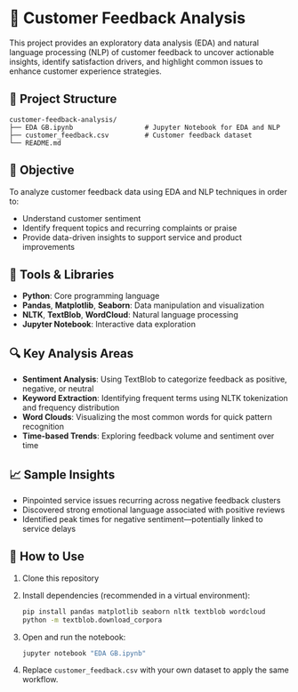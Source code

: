 # 📝 Customer Feedback Analysis

This project provides an exploratory data analysis (EDA) and natural language processing (NLP) of customer feedback to uncover actionable insights, identify satisfaction drivers, and highlight common issues to enhance customer experience strategies.

## 📁 Project Structure

```
customer-feedback-analysis/
├── EDA GB.ipynb                  # Jupyter Notebook for EDA and NLP
├── customer_feedback.csv         # Customer feedback dataset
└── README.md
```

## 🎯 Objective

To analyze customer feedback data using EDA and NLP techniques in order to:

* Understand customer sentiment
* Identify frequent topics and recurring complaints or praise
* Provide data-driven insights to support service and product improvements

## 🧰 Tools & Libraries

* **Python**: Core programming language
* **Pandas**, **Matplotlib**, **Seaborn**: Data manipulation and visualization
* **NLTK**, **TextBlob**, **WordCloud**: Natural language processing
* **Jupyter Notebook**: Interactive data exploration

## 🔍 Key Analysis Areas

* **Sentiment Analysis**: Using TextBlob to categorize feedback as positive, negative, or neutral
* **Keyword Extraction**: Identifying frequent terms using NLTK tokenization and frequency distribution
* **Word Clouds**: Visualizing the most common words for quick pattern recognition
* **Time-based Trends**: Exploring feedback volume and sentiment over time

## 📈 Sample Insights

* Pinpointed service issues recurring across negative feedback clusters
* Discovered strong emotional language associated with positive reviews
* Identified peak times for negative sentiment—potentially linked to service delays

## 🚀 How to Use

1. Clone this repository
2. Install dependencies (recommended in a virtual environment):

   ```bash
   pip install pandas matplotlib seaborn nltk textblob wordcloud
   python -m textblob.download_corpora
   ```
3. Open and run the notebook:

   ```bash
   jupyter notebook "EDA GB.ipynb"
   ```
4. Replace `customer_feedback.csv` with your own dataset to apply the same workflow.


